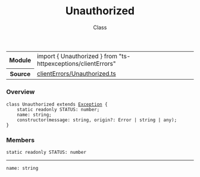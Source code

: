 <header class="symbol-info-header">    <h1 id="unauthorized">Unauthorized</h1>    <label class="symbol-info-type-label class">Class</label>      </header>
<section class="symbol-info">      <table class="is-full-width">        <tbody>        <tr>          <th>Module</th>          <td>            <div class="lang-typescript">                <span class="token keyword">import</span> { Unauthorized }                 <span class="token keyword">from</span>                 <span class="token string">"ts-httpexceptions/clientErrors"</span>                            </div>          </td>        </tr>        <tr>          <th>Source</th>          <td>            <a href="https://TypedProject.github.io/ts-httpexceptions/blob/v4.1.0/src/clientErrors/Unauthorized.ts#L0-L0">                clientErrors/Unauthorized.ts            </a>        </td>        </tr>                </tbody>      </table>    </section>

### Overview

<pre><code class="typescript-lang"><span class="token keyword">class</span> Unauthorized <span class="token keyword">extends</span> <a href="#api/common/core/exception"><span class="token">Exception</span></a> <span class="token punctuation">{</span>
    <span class="token keyword">static</span> <span class="token keyword">readonly</span> STATUS<span class="token punctuation">:</span> <span class="token keyword">number</span><span class="token punctuation">;</span>
    name<span class="token punctuation">:</span> <span class="token keyword">string</span><span class="token punctuation">;</span>
    <span class="token keyword">constructor</span><span class="token punctuation">(</span>message<span class="token punctuation">:</span> <span class="token keyword">string</span><span class="token punctuation">,</span> origin?<span class="token punctuation">:</span> Error | <span class="token keyword">string</span> | <span class="token keyword">any</span><span class="token punctuation">)</span><span class="token punctuation">;</span>
<span class="token punctuation">}</span></code></pre>

### Members

<div class="method-overview"><pre><code class="typescript-lang"><span class="token keyword">static</span> <span class="token keyword">readonly</span> STATUS<span class="token punctuation">:</span> <span class="token keyword">number</span></code></pre></div>
<hr />
<div class="method-overview"><pre><code class="typescript-lang">name<span class="token punctuation">:</span> <span class="token keyword">string</span></code></pre></div>
